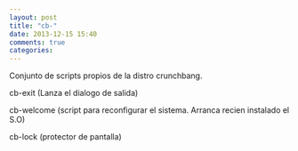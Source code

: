 ```yaml
---
layout: post
title: "cb-"
date: 2013-12-15 15:40
comments: true
categories: 
---
```

Conjunto de scripts propios de la distro crunchbang.

cb-exit (Lanza el dialogo de salida)

cb-welcome (script para reconfigurar el sistema. Arranca recien instalado el S.O)

cb-lock (protector de pantalla)

